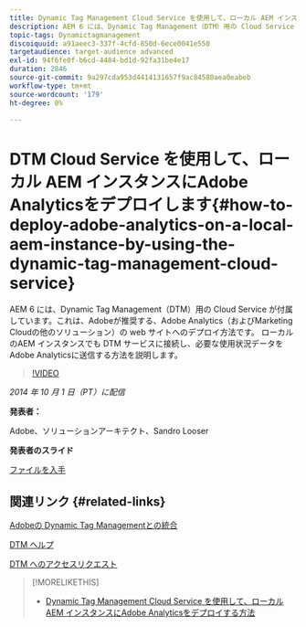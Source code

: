 ```yaml
---
title: Dynamic Tag Management Cloud Service を使用して、ローカル AEM インスタンスにAdobe Analyticsをデプロイします
description: AEM 6 には、Dynamic Tag Management（DTM）用の Cloud Service が付属しています。これは、Adobeが推奨する、Adobe Analytics（およびMarketing Cloudの他のソリューション）の web サイトへのデプロイ方法です。 ローカルのAEM インスタンスでも DTM サービスに接続し、必要な使用状況データをAdobe Analyticsに送信する方法を説明します。
topic-tags: Dynamictagmanagement
discoiquuid: a91aeec3-337f-4cfd-850d-6ece0041e550
targetaudience: target-audience advanced
exl-id: 94f6fe0f-b6cd-4484-bd1d-92fa31be4e17
duration: 2846
source-git-commit: 9a297cda953d4414131657f9ac84580aea0eabeb
workflow-type: tm+mt
source-wordcount: '179'
ht-degree: 0%

---
```


# DTM Cloud Service を使用して、ローカル AEM インスタンスにAdobe Analyticsをデプロイします{#how-to-deploy-adobe-analytics-on-a-local-aem-instance-by-using-the-dynamic-tag-management-cloud-service}

AEM 6 には、Dynamic Tag Management（DTM）用の Cloud Service が付属しています。これは、Adobeが推奨する、Adobe Analytics（およびMarketing Cloudの他のソリューション）の web サイトへのデプロイ方法です。 ローカルのAEM インスタンスでも DTM サービスに接続し、必要な使用状況データをAdobe Analyticsに送信する方法を説明します。

>[!VIDEO](https://video.tv.adobe.com/v/19401/?quality=9)

*2014 年 10 月 1 日（PT）に配信*

**発表者：**

Adobe、ソリューションアーキテクト、Sandro Looser

**発表者のスライド**

[ファイルを入手](assets/dtm-10-1-2014.pdf)

## 関連リンク {#related-links}

[Adobeの Dynamic Tag Managementとの統合 ](https://docs.adobe.com/docs/en/aem/6-0/administer/integration/marketing-cloud/dtm.html)

[DTM ヘルプ ](https://experienceleague.adobe.com/docs/data-collection.html?lang=en)

[DTM へのアクセスリクエスト ](https://dtm.adobe.com/request_access)

<!--
[Get back to the Overview](https://helpx.adobe.com/experience-manager/kt/eseminars/gems/aem-index.html)
-->

>[!MORELIKETHIS]
>
>* [Dynamic Tag Management Cloud Service を使用して、ローカル AEM インスタンスにAdobe Analyticsをデプロイする方法 ](aem-adobe-analytics-dynamic-tag-management.md)
